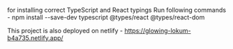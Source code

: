 for installing correct TypeScript and React typings Run following commands - 
npm install --save-dev typescript @types/react @types/react-dom 


This project is also deployed on netlify - 
https://glowing-lokum-b4a735.netlify.app/

